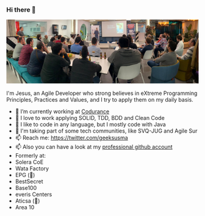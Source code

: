 ### Hi there 👋

<!--
**geeksusma/geeksusma** is a ✨ _special_ ✨ repository because its `README.md` (this file) appears on your GitHub profile.

Here are some ideas to get you started:

- 🔭 I’m currently working on ...
- 🌱 I’m currently learning ...
- 👯 I’m looking to collaborate on ...
- 🤔 I’m looking for help with ...
- 💬 Ask me about ...
- 📫 How to reach me: ...
- 😄 Pronouns: ...
- ⚡ Fun fact: ...
-->

![Alt text](images/tdd_speech.jpeg)

I'm Jesus, an Agile Developer who strong believes in eXtreme Programming Principles, Practices and Values, and I try to apply them on my daily basis.


- 🔭 I’m currently working at [Codurance](https://www.codurance.com/about-us/our-people/)
- 💬 I love to work applying SOLID, TDD, BDD and Clean Code
- 🌱 I like to code in any language, but I mostly code with Java
- 👯 I'm taking part of some tech communities, like SVQ-JUG and Agile Sur
- 📫 Reach me: https://twitter.com/geeksusma
- 📫 Also you can have a look at my [professional github account](https://github.com/geeksusma-cdr)
- Formerly at:
-   Solera CoE
-   Wata Factory
-   EPG (:zombie:)
-   BestSecret
-   Base100
-   everis Centers
-   Aticsa (:zombie:)
-   Area 10
